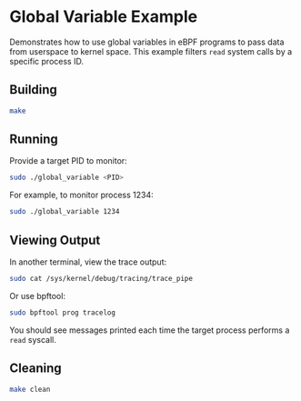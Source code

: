 # Global Variable Example

Demonstrates how to use global variables in eBPF programs to pass data from userspace to kernel space. This example filters `read` system calls by a specific process ID.

## Building

```bash
make
```

## Running

Provide a target PID to monitor:

```bash
sudo ./global_variable <PID>
```

For example, to monitor process 1234:

```bash
sudo ./global_variable 1234
```

## Viewing Output

In another terminal, view the trace output:

```bash
sudo cat /sys/kernel/debug/tracing/trace_pipe
```

Or use bpftool:

```bash
sudo bpftool prog tracelog
```

You should see messages printed each time the target process performs a `read` syscall.

## Cleaning

```bash
make clean
```
